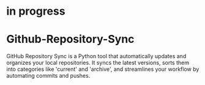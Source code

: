 # in progress
# Github-Repository-Sync
GitHub Repository Sync is a Python tool that automatically updates and organizes your local repositories. It syncs the latest versions, sorts them into categories like 'current' and 'archive', and streamlines your workflow by automating commits and pushes.
